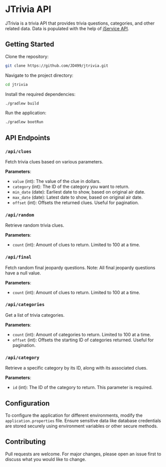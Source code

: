 # JTrivia API

JTrivia is a trivia API that provides trivia questions, categories, and other related data. Data is populated with the help of [jService API](http://jservice.io/).

## Getting Started

Clone the repository:

```bash
git clone https://github.com/JD499/jtrivia.git
```

Navigate to the project directory:

```bash
cd jtrivia
```

Install the required dependencies:

```bash
./gradlew build
```

Run the application:

```bash
./gradlew bootRun
```

## API Endpoints

### `/api/clues`
Fetch trivia clues based on various parameters.

**Parameters**:
- `value` (int): The value of the clue in dollars.
- `category` (int): The ID of the category you want to return.
- `min_date` (date): Earliest date to show, based on original air date.
- `max_date` (date): Latest date to show, based on original air date.
- `offset` (int): Offsets the returned clues. Useful for pagination.

### `/api/random`
Retrieve random trivia clues.

**Parameters**:
- `count` (int): Amount of clues to return. Limited to 100 at a time.

### `/api/final`
Fetch random final jeopardy questions. Note: All final jeopardy questions have a null value.

**Parameters**:
- `count` (int): Amount of clues to return. Limited to 100 at a time.

### `/api/categories`
Get a list of trivia categories.

**Parameters**:
- `count` (int): Amount of categories to return. Limited to 100 at a time.
- `offset` (int): Offsets the starting ID of categories returned. Useful for pagination.

### `/api/category`
Retrieve a specific category by its ID, along with its associated clues.

**Parameters**:
- `id` (int): The ID of the category to return. This parameter is required.

## Configuration
To configure the application for different environments, modify the `application.properties` file. Ensure sensitive data like database credentials are stored securely using environment variables or other secure methods.

## Contributing
Pull requests are welcome. For major changes, please open an issue first to discuss what you would like to change.
